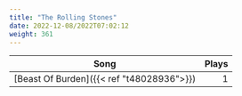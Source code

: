 ```yaml
---
title: "The Rolling Stones"
date: 2022-12-08/2022T07:02:12
weight: 361
---
```




 Song | Plays 
----- | -----:
[Beast Of Burden]({{< ref "t48028936">}}) | 1
